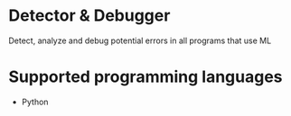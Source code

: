 #  Detector & Debugger
Detect, analyze and debug potential errors in all programs that use ML
# Supported programming languages
+ Python
